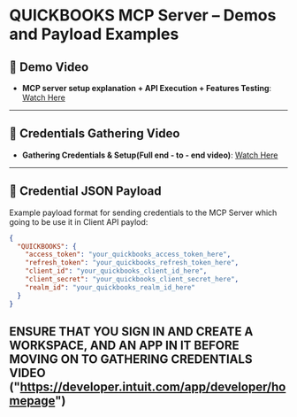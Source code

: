 # QUICKBOOKS MCP Server – Demos and Payload Examples

## 🎥 Demo Video

- **MCP server setup explanation + API Execution + Features Testing**: [Watch Here](https://drive.google.com/file/d/164ZxRXaSuL67-V1HSOWGlyZtEG3tUXzF/view)

---

## 🎥 Credentials Gathering Video

- **Gathering Credentials & Setup(Full end - to - end video)**: [Watch Here](https://drive.google.com/file/d/1nY_T_5YJ8jQxClRnaX48xzFNsJFX2Vcr/view)

---

## 🔐 Credential JSON Payload

Example payload format for sending credentials to the MCP Server which going to be use it in Client API paylod:

```json
{
  "QUICKBOOKS": {
    "access_token": "your_quickbooks_access_token_here",
    "refresh_token": "your_quickbooks_refresh_token_here",
    "client_id": "your_quickbooks_client_id_here",
    "client_secret": "your_quickbooks_client_secret_here",
    "realm_id": "your_quickbooks_realm_id_here"
  }
}
```

## ENSURE THAT YOU SIGN IN AND CREATE A WORKSPACE, AND AN APP IN IT BEFORE MOVING ON TO GATHERING CREDENTIALS VIDEO ("https://developer.intuit.com/app/developer/homepage")
